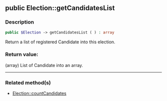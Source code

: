 ## public Election::getCandidatesList

### Description    

```php
public $Election -> getCandidatesList ( ) : array
```

Return a list of registered Candidate into this election.    


### Return value:   

(array) List of Candidate into an array.


---------------------------------------

### Related method(s)      

* [Election::countCandidates](../Election%20Class/public%20Election--countCandidates.md)    
